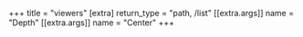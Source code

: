 +++
title = "viewers"
[extra]
return_type = "path, /list"
[[extra.args]]
name = "Depth"
[[extra.args]]
name = "Center"
+++
